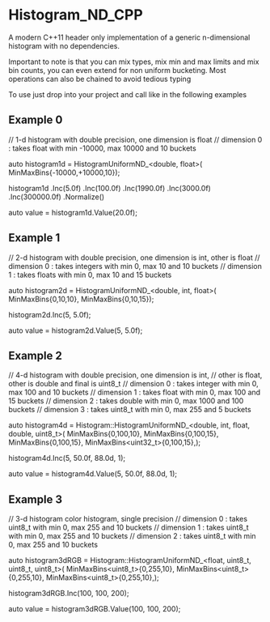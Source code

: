# Histogram_ND_CPP
A modern C++11 header only implementation of a generic n-dimensional histogram with no dependencies.

Important to note is that you can mix types, mix min and max limits and mix bin counts, you can even extend for non uniform bucketing.
Most operations can also be chained to avoid tedious typing

To use just drop into your project and call like in the following examples

## Example 0
// 1-d histogram with double precision, one dimension is float
// dimension 0 : takes float with min -10000, max 10000 and 10 buckets

auto histogram1d =
	HistogramUniformND_<double, float>(
			MinMaxBins<float>{-10000,+10000,10});

histogram1d
  .Inc(5.0f)
  .Inc(100.0f)
  .Inc(1990.0f)
  .Inc(3000.0f)
  .Inc(300000.0f)
  .Normalize()

auto value = histogram1d.Value(20.0f);

## Example 1
// 2-d histogram with double precision, one dimension is int, other is float
// dimension 0 : takes integers with min 0, max 10 and 10 buckets
// dimension 1 : takes floats with min 0, max 10 and 15 buckets

auto histogram2d =
	HistogramUniformND_<double, int, float>(
			MinMaxBins<int>{0,10,10},
			MinMaxBins<float>{0,10,15});

histogram2d.Inc(5, 5.0f);

auto value = histogram2d.Value(5, 5.0f);

## Example 2

// 4-d histogram with double precision, one dimension is int,
//		other is float, other is double and final is uint8_t
// dimension 0 : takes integer with min 0, max 100 and 10 buckets
// dimension 1 : takes float with min 0, max 100 and 15 buckets
// dimension 2 : takes double with min 0, max 1000 and 100 buckets
// dimension 3 : takes uint8_t with min 0, max 255 and 5 buckets

auto histogram4d =
		Histogram::HistogramUniformND_<double, int, float, double, uint8_t>(
			MinMaxBins<int>{0,100,10},
			MinMaxBins<float>{0,100,15},
			MinMaxBins<double>{0,100,15},
			MinMaxBins<uint32_t>{0,100,15},);

histogram4d.Inc(5, 50.0f, 88.0d, 1);

auto value = histogram4d.Value(5, 50.0f, 88.0d, 1);

## Example 3

// 3-d histogram color histogram, single precision
// dimension 0 : takes uint8_t with min 0, max 255 and 10 buckets
// dimension 1 : takes uint8_t with min 0, max 255 and 10 buckets
// dimension 2 : takes uint8_t with min 0, max 255 and 10 buckets

auto histogram3dRGB =
		Histogram::HistogramUniformND_<float, uint8_t, uint8_t, uint8_t>(
			MinMaxBins<uint8_t>{0,255,10},
			MinMaxBins<uint8_t>{0,255,10},
			MinMaxBins<uint8_t>{0,255,10},);

histogram3dRGB.Inc(100, 100, 200);

auto value = histogram3dRGB.Value(100, 100, 200);
